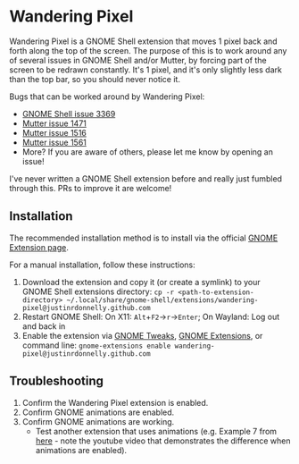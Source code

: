 # Wandering Pixel
Wandering Pixel is a GNOME Shell extension that moves 1 pixel back and forth along the top of the screen. The purpose of this is to work around any of several issues in GNOME Shell and/or Mutter, by forcing part of the screen to be redrawn constantly. It's 1 pixel, and it's only slightly less dark than the top bar, so you should never notice it.

Bugs that can be worked around by Wandering Pixel:
- [GNOME Shell issue 3369](https://gitlab.gnome.org/GNOME/gnome-shell/-/issues/3369)
- [Mutter issue 1471](https://gitlab.gnome.org/GNOME/mutter/-/issues/1471)
- [Mutter issue 1516](https://gitlab.gnome.org/GNOME/mutter/-/issues/1516)
- [Mutter issue 1561](https://gitlab.gnome.org/GNOME/mutter/-/issues/1561)
- More? If you are aware of others, please let me know by opening an issue!

I've never written a GNOME Shell extension before and really just fumbled through this. PRs to improve it are welcome!

## Installation
The recommended installation method is to install via the official [GNOME Extension page](https://extensions.gnome.org/extension/4028/wandering-pixel/).

For a manual installation, follow these instructions:
1. Download the extension and copy it (or create a symlink) to your GNOME Shell extensions directory: `cp -r <path-to-extension-directory> ~/.local/share/gnome-shell/extensions/wandering-pixel@justinrdonnelly.github.com`
2. Restart GNOME Shell: On X11: `Alt`+`F2`&rarr;`r`&rarr;`Enter`; On Wayland: Log out and back in
3. Enable the extension via [GNOME Tweaks](https://wiki.gnome.org/Apps/Tweaks), [GNOME Extensions](https://gitlab.gnome.org/GNOME/gnome-shell/-/tree/master/subprojects/extensions-app), or command line: `gnome-extensions enable wandering-pixel@justinrdonnelly.github.com`

## Troubleshooting
1. Confirm the Wandering Pixel extension is enabled.
2. Confirm GNOME animations are enabled.
3. Confirm GNOME animations are working.
   - Test another extension that uses animations (e.g. Example 7 from [here](https://gitlab.com/justperfection.channel/how-to-create-a-gnome-extension-documentation/-/tree/master/Examples) - note the youtube video that demonstrates the difference when animations are enabled).

